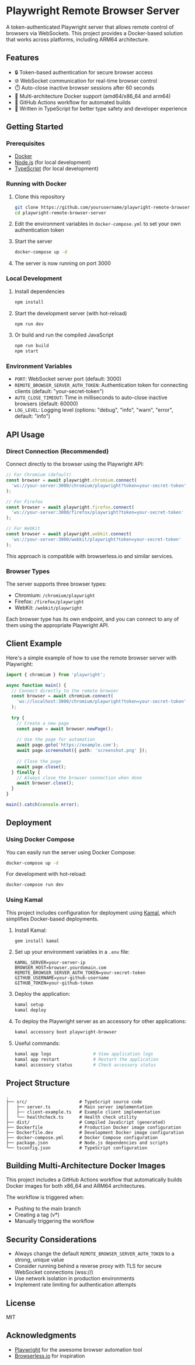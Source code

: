 # Playwright Remote Browser Server

A token-authenticated Playwright server that allows remote control of browsers via WebSockets. This project provides a Docker-based solution that works across platforms, including ARM64 architecture.

## Features

- 🔒 Token-based authentication for secure browser access
- 🌐 WebSocket communication for real-time browser control
- ⏱️ Auto-close inactive browser sessions after 60 seconds
- 🐳 Multi-architecture Docker support (amd64/x86_64 and arm64)
- 🚀 GitHub Actions workflow for automated builds
- 📝 Written in TypeScript for better type safety and developer experience

## Getting Started

### Prerequisites

- [Docker](https://docs.docker.com/get-docker/)
- [Node.js](https://nodejs.org/) (for local development)
- [TypeScript](https://www.typescriptlang.org/) (for local development)

### Running with Docker

1. Clone this repository
   ```bash
   git clone https://github.com/yourusername/playwright-remote-browser-server.git
   cd playwright-remote-browser-server
   ```

2. Edit the environment variables in `docker-compose.yml` to set your own authentication token

3. Start the server
   ```bash
   docker-compose up -d
   ```

4. The server is now running on port 3000

### Local Development

1. Install dependencies
   ```bash
   npm install
   ```

2. Start the development server (with hot-reload)
   ```bash
   npm run dev
   ```

3. Or build and run the compiled JavaScript
   ```bash
   npm run build
   npm start
   ```

### Environment Variables

- `PORT`: WebSocket server port (default: 3000)
- `REMOTE_BROWSER_SERVER_AUTH_TOKEN`: Authentication token for connecting clients (default: "your-secret-token")
- `AUTO_CLOSE_TIMEOUT`: Time in milliseconds to auto-close inactive browsers (default: 60000)
- `LOG_LEVEL`: Logging level (options: "debug", "info", "warn", "error", default: "info")

## API Usage

### Direct Connection (Recommended)

Connect directly to the browser using the Playwright API:

```typescript
// For Chromium (default)
const browser = await playwright.chromium.connect(
  'ws://your-server:3000/chromium/playwright?token=your-secret-token'
);

// For Firefox
const browser = await playwright.firefox.connect(
  'ws://your-server:3000/firefox/playwright?token=your-secret-token'
);

// For WebKit
const browser = await playwright.webkit.connect(
  'ws://your-server:3000/webkit/playwright?token=your-secret-token'
);
```

This approach is compatible with browserless.io and similar services.

### Browser Types

The server supports three browser types:
- Chromium: `/chromium/playwright`
- Firefox: `/firefox/playwright`
- WebKit: `/webkit/playwright`

Each browser type has its own endpoint, and you can connect to any of them using the appropriate Playwright API.

## Client Example

Here's a simple example of how to use the remote browser server with Playwright:

```typescript
import { chromium } from 'playwright';

async function main() {
  // Connect directly to the remote browser
  const browser = await chromium.connect(
    'ws://localhost:3000/chromium/playwright?token=your-secret-token'
  );
  
  try {
    // Create a new page
    const page = await browser.newPage();
    
    // Use the page for automation
    await page.goto('https://example.com');
    await page.screenshot({ path: 'screenshot.png' });
    
    // Close the page
    await page.close();
  } finally {
    // Always close the browser connection when done
    await browser.close();
  }
}

main().catch(console.error);
```

## Deployment

### Using Docker Compose

You can easily run the server using Docker Compose:

```bash
docker-compose up -d
```

For development with hot-reload:

```bash
docker-compose run dev
```

### Using Kamal

This project includes configuration for deployment using [Kamal](https://kamal-deploy.org/), which simplifies Docker-based deployments.

1. Install Kamal:
   ```bash
   gem install kamal
   ```

2. Set up your environment variables in a `.env` file:
   ```
   KAMAL_SERVER=your-server-ip
   BROWSER_HOST=browser.yourdomain.com
   REMOTE_BROWSER_SERVER_AUTH_TOKEN=your-secret-token
   GITHUB_USERNAME=your-github-username
   GITHUB_TOKEN=your-github-token
   ```

3. Deploy the application:
   ```bash
   kamal setup
   kamal deploy
   ```

4. To deploy the Playwright server as an accessory for other applications:
   ```bash
   kamal accessory boot playwright-browser
   ```

5. Useful commands:
   ```bash
   kamal app logs                # View application logs
   kamal app restart             # Restart the application
   kamal accessory status        # Check accessory status
   ```

## Project Structure

```
.
├── src/                    # TypeScript source code
│   ├── server.ts           # Main server implementation
│   ├── client-example.ts   # Example client implementation
│   └── healthcheck.ts      # Health check utility
├── dist/                   # Compiled JavaScript (generated)
├── Dockerfile              # Production Docker image configuration
├── Dockerfile.dev          # Development Docker image configuration
├── docker-compose.yml      # Docker Compose configuration
├── package.json            # Node.js dependencies and scripts
└── tsconfig.json           # TypeScript configuration
```

## Building Multi-Architecture Docker Images

This project includes a GitHub Actions workflow that automatically builds Docker images for both x86_64 and ARM64 architectures.

The workflow is triggered when:
- Pushing to the main branch
- Creating a tag (v*)
- Manually triggering the workflow

## Security Considerations

- Always change the default `REMOTE_BROWSER_SERVER_AUTH_TOKEN` to a strong, unique value
- Consider running behind a reverse proxy with TLS for secure WebSocket connections (wss://)
- Use network isolation in production environments
- Implement rate limiting for authentication attempts

## License

MIT

## Acknowledgments

- [Playwright](https://playwright.dev/) for the awesome browser automation tool
- [Browserless.io](https://browserless.io/) for inspiration
